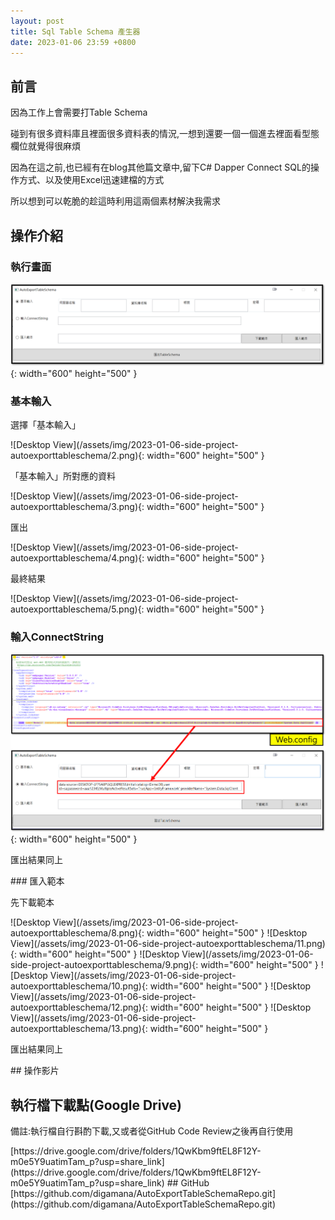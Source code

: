 ```yaml
---
layout: post
title: Sql Table Schema 產生器
date: 2023-01-06 23:59 +0800
---
```


## 前言
<p>因為工作上會需要打Table Schema </p>
<p>碰到有很多資料庫且裡面很多資料表的情況,一想到還要一個一個進去裡面看型態欄位就覺得很麻煩</p>
<p>因為在這之前,也已經有在blog其他篇文章中,留下C# Dapper Connect SQL的操作方式、以及使用Excel迅速建檔的方式</p>
<p>所以想到可以乾脆的趁這時利用這兩個素材解決我需求</p>

## 操作介紹
 


### 執行畫面
![Desktop View](/assets/img/2023-01-06-side-project-autoexporttableschema/1.png){: width="600" height="500" }
### 基本輸入
<p>選擇「基本輸入」</p>
![Desktop View](/assets/img/2023-01-06-side-project-autoexporttableschema/2.png){: width="600" height="500" }
<p>「基本輸入」所對應的資料</p>
![Desktop View](/assets/img/2023-01-06-side-project-autoexporttableschema/3.png){: width="600" height="500" }
<p>匯出</p>
![Desktop View](/assets/img/2023-01-06-side-project-autoexporttableschema/4.png){: width="600" height="500" }
<p>最終結果</p>
![Desktop View](/assets/img/2023-01-06-side-project-autoexporttableschema/5.png){: width="600" height="500" }

### 輸入ConnectString
![Desktop View](/assets/img/2023-01-06-side-project-autoexporttableschema/7.png){: width="600" height="500" }
<p>匯出結果同上</p>
### 匯入範本
<p>先下載範本</p>
![Desktop View](/assets/img/2023-01-06-side-project-autoexporttableschema/8.png){: width="600" height="500" }
![Desktop View](/assets/img/2023-01-06-side-project-autoexporttableschema/11.png){: width="600" height="500" }
![Desktop View](/assets/img/2023-01-06-side-project-autoexporttableschema/9.png){: width="600" height="500" }
![Desktop View](/assets/img/2023-01-06-side-project-autoexporttableschema/10.png){: width="600" height="500" }
![Desktop View](/assets/img/2023-01-06-side-project-autoexporttableschema/12.png){: width="600" height="500" }
![Desktop View](/assets/img/2023-01-06-side-project-autoexporttableschema/13.png){: width="600" height="500" }
<p>匯出結果同上</p>
## 操作影片


## 執行檔下載點(Google Drive)
<p>備註:執行檔自行斟酌下載,又或者從GitHub Code Review之後再自行使用</p>
[https://drive.google.com/drive/folders/1QwKbm9ftEL8F12Y-m0e5Y9uatimTam_p?usp=share_link](https://drive.google.com/drive/folders/1QwKbm9ftEL8F12Y-m0e5Y9uatimTam_p?usp=share_link)
## GitHub
[https://github.com/digamana/AutoExportTableSchemaRepo.git](https://github.com/digamana/AutoExportTableSchemaRepo.git)
